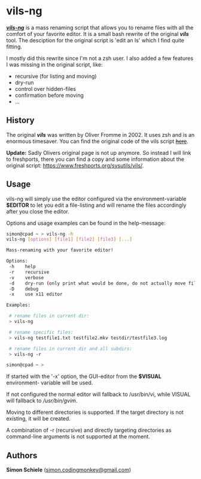 # vils-ng

[**_vils-ng_**][1] is a mass renaming script that allows you to rename files with all
the comfort of your favorite editor. It is a small bash rewrite of the original
**_vils_** tool. The desciption for the original script is 'edit an ls' which I
find quite fitting.

I mostly did this rewrite since I'm not a zsh user. I also added a few features
I was missing in the original script, like:
* recursive (for listing and moving)
* dry-run
* control over hidden-files
* confirmation before moving
* ...


## History

The original **_vils_** was written by Oliver Fromme in 2002. It uses zsh and
is an enormous timesaver. You can find the original code of the vils script
~~[here][1]~~.

**Update:** Sadly Olivers original page is not up anymore. So instead I will
link to freshports, there you can find a copy and some information about the
original script: https://www.freshports.org/sysutils/vils/.


## Usage

vils-ng will simply use the editor configured via the environment-variable
**$EDITOR** to let you edit a file-listing and will rename the files accordingly
after you close the editor.

Options and usage examples can be found in the help-message:


```bash
simon@cpad ~ > vils-ng -h
vils-ng [options] [file1] [file2] [file3] [...]

Mass-renaming with your favorite editor!

Options:
 -h    help
 -r    recursive
 -v    verbose
 -d    dry-run (only print what would be done, do not actually move files)
 -D    debug
 -x    use x11 editor

Examples:

 # rename files in current dir:
 > vils-ng

 # rename specific files:
 > vils-ng testfile1.txt testfile2.mkv testdir/testfile3.log

 # rename files in current dir and all subdirs:
 > vils-ng -r

simon@cpad ~ >
```

If started with the '-x' option, the GUI-editor from the **$VISUAL** environment-
variable will be used.

If not configured the normal editor will fallback to /usr/bin/vi, while VISUAL
will fallback to _/usr/bin/gvim_.

Moving to different directories is supported. If the target directory is not
existing, it will be created.

A combination of -r (recursive) and directly targeting directories as
command-line arguments is not supported at the moment.


## Authors

**Simon Schiele**
    ([<simon.codingmonkey@gmail.com>](mailto:simon.codingmonkey@gmail.com "mailto:simon.codingmonkey@gmail.com"))

[1]: https://github.com/simonschiele/vils-ng
[2]: http://www.secnetix.de/~olli/scripts/Generic-utilities/vils
